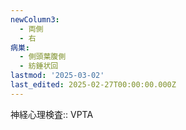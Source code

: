 ```yaml
---
newColumn3:
  - 両側
  - 右
病巣:
  - 側頭葉腹側
  - 紡錘状回
lastmod: '2025-03-02'
last_edited: 2025-02-27T00:00:00.000Z
---
```


神経心理検査:: VPTA
